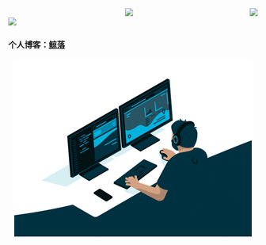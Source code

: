 <img align="right" src="https://count.getloli.com/get/@:xiaojunnanya?theme=rule34">

 <div align="center">
   <img src='https://skillicons.dev/icons?i=html,css,js,react,vue,nodejs,ts'/>
 </div>
 
<!-- just img 图片 -->
<img src="https://cdn.jsdelivr.net/gh/sun0225SUN/sun0225SUN/assets/images/icon.png" />

### **个人博客：**<a href="http://www.xiaojunnan.cn/">鲸落</a>


<div align="center">
  <img src="./img/1.gif"/>
</div>
 

<!-- 
[![](https://activity-graph.herokuapp.com/graph?username=xiaojunnanya&theme=dracula)](https://github.com/ashutosh00710/github-readme-activity-graph)

![xiaojunnanya's github stats](https://github-readme-stats.vercel.app/api?username=xiaojunnanya&show_icons=true&theme=vue)

![Top Langs](https://github-readme-stats.vercel.app/api/top-langs/?username=xiaojunnanya&langs_count=6)
![](https://github-readme-stats.vercel.app/api/top-langs/?username=xiaojunnanya&layout=compact&langs_count=6)
 -->
 

<!-- BLOG-POST-LIST:START -->
<!-- BLOG-POST-LIST:END -->
